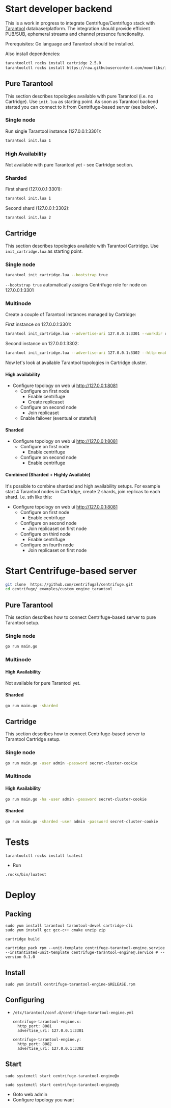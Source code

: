 # Start developer backend

This is a work in progress to integrate Centrifuge/Centrifugo stack with [Tarantool](https://www.tarantool.io/en/) database/platform. The integration should provide efficient PUB/SUB, ephemeral streams and channel presence functionality.

Prerequisites: Go language and Tarantool should be installed. 

Also install dependencies:

``` bash
tarantoolctl rocks install cartridge 2.5.0
tarantoolctl rocks install https://raw.githubusercontent.com/moonlibs/indexpiration/master/rockspecs/indexpiration-scm-1.rockspec
```

## Pure Tarantool

This section describes topologies available with pure Tarantool (i.e. no Cartridge). Use `init.lua` as starting point. As soon as Tarantool backend started you can connect to it from Centrifuge-based server (see below).

### Single node

Run single Tarantool instance (127.0.0.1:3301):

``` bash
tarantool init.lua 1
```

### High Availability

Not available with pure Tarantool yet - see Cartridge section.

### Sharded

First shard (127.0.0.1:3301):

``` bash
tarantool init.lua 1
```

Second shard (127.0.0.1:3302):

``` bash
tarantool init.lua 2
```

## Cartridge

This section describes topologies available with Tarantool Cartridge. Use `init_cartridge.lua` as starting point.

### Single node

``` bash
tarantool init_cartridge.lua --bootstrap true
```

`--bootstrap true` automatically assigns Centrifuge role for node on 127.0.0.1:3301

### Multinode

Create a couple of Tarantool instances managed by Cartridge:

First instance on 127.0.0.1:3301:

```bash
tarantool init_cartridge.lua --advertise-uri 127.0.0.1:3301 --workdir one
```

Second instance on 127.0.0.1:3302:

```bash
tarantool init_cartridge.lua --advertise-uri 127.0.0.1:3302 --http-enabled false --workdir two
```

Now let's look at available Tarantool topologies in Cartridge cluster.

#### High availability

- Configure topology on web ui http://127.0.0.1:8081
  - Configure on first node
    - Enable centrifuge
    - Create replicaset
  - Configure on second node
    - Join replicaset
  - Enable failover (eventual or stateful)

#### Sharded

- Configure topology on web ui http://127.0.0.1:8081
  - Configure on first node
    - Enable centrifuge
  - Configure on second node
    - Enable centrifuge

#### Combined (Sharded + Highly Available)

It's possible to combine sharded and high availability setups. For example start 4 Tarantool nodes in Cartridge, create 2 shards, join replicas to each shard. I.e. sth like this:

- Configure topology on web ui http://127.0.0.1:8081
  - Configure on first node
    - Enable centrifuge
  - Configure on second node
    - Join replicaset on first node
  - Configure on third node
    - Enable centrifuge
  - Configure on fourth node
    - Join replicaset on first node

# Start Centrifuge-based server

``` bash
git clone  https://github.com/centrifugal/centrifuge.git
cd centrifuge/_examples/custom_engine_tarantool
```

## Pure Tarantool

This section describes how to connect Centrifuge-based server to pure Tarantool setup.

### Single node

``` bash
go run main.go
```

### Multinode

#### High Availability

Not available for pure Tarantool yet.

#### Sharded

``` bash
go run main.go -sharded
```

## Cartridge

This section describes how to connect Centrifuge-based server to Tarantool Cartridge setup.

### Single node

``` bash
go run main.go -user admin -password secret-cluster-cookie
```

### Multinode

#### High Availability

``` bash
go run main.go -ha -user admin -password secret-cluster-cookie
```

#### Sharded

``` bash
go run main.go -sharded -user admin -password secret-cluster-cookie
```

# Tests

``` bash
tarantoolctl rocks install luatest
```

- Run

``` bash
.rocks/bin/luatest
```

# Deploy
## Packing

```
sudo yum install tarantool tarantool-devel cartridge-cli
sudo yum install gcc gcc-c++ cmake unzip zip
```

```
cartridge build
```

```
cartridge pack rpm --unit-template centrifuge-tarantool-engine.service --instantiated-unit-template centrifuge-tarantool-engine@.service # --version 0.1.0
```

## Install

```
sudo yum install centrifuge-tarantool-engine-$RELEASE.rpm
```

## Configuring

- `/etc/tarantool/conf.d/centrifuge-tarantool-engine.yml`
  ```
  centrifuge-tarantool-engine.x:
    http_port: 8081
    advertise_uri: 127.0.0.1:3301

  centrifuge-tarantool-engine.y:
    http_port: 8082
    advertise_uri: 127.0.0.1:3302
  ```

## Start

```
sudo systemctl start centrifuge-tarantool-engine@x
```

```
sudo systemctl start centrifuge-tarantool-engine@y
```

- Goto web admin
- Configure topology you want
